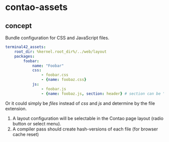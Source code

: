 # contao-assets

## concept

Bundle configuration for CSS and JavaScript files.

```yml
terminal42_assets:
    root_dir: %kernel.root_dir%/../web/layout
    packages:
        foobar:
            name: "Foobar"
            css:
                - foobar.css
                - {name: foobaz.css}
            js:
                - foobar.js
                - {name: foobaz.js, section: header} # section can be "header" or "footer"
```

Or it could simply be *files* instead of *css* and *js* and determine by the file extension.
    
1. A layout configuration will be selectable in the Contao page layout (radio button or select menu).
2. A compiler pass should create hash-versions of each file (for browser cache reset)

